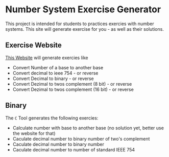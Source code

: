 # Number System Exercise Generator
This project is intended for students to practices exercies with number systems.
This site will generate exercise for you - as well as their solutions.

## Exercise Website
[This Website](https://rawgit.com/xremix/Number-System-Exercise-Generator/master/number-system-exercises.html) will generate exercies like
- Convert Number of a base to another base
- Convert decimal to ieee 754 - or reverse
- Convert Decimal to binary - or reverse
- Convert Dezimal to twos complement (8 bit) - or reverse
- Convert Dezimal to twos complement (16 bit) - or reverse


## Binary
The `C` Tool generates the following exercies:
- Calculate number with base to another base (no solution yet, better use the website for that)
- Caculate decimal number to binary number of two's complement
- Caculate decimal number to binary number
- Caculate decimal number to number of standard IEEE 754

